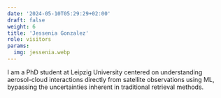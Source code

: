 ```yaml
---
date: '2024-05-10T05:29:29+02:00'
draft: false
weight: 6
title: 'Jessenia Gonzalez'
role: visitors
params:
  img: jessenia.webp
---
```


I am a PhD student at Leipzig University centered on understanding aerosol-cloud interactions directly from satellite observations using ML, bypassing the uncertainties inherent in traditional retrieval methods.
